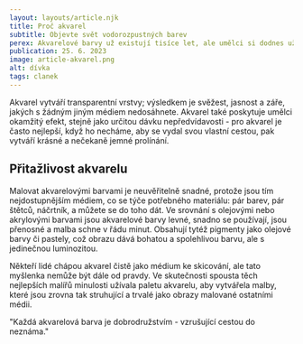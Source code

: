```yaml
---
layout: layouts/article.njk
title: Proč akvarel
subtitle: Objevte svět vodorozpustných barev
perex: Akvarelové barvy už existují tisíce let, ale umělci si dodnes užívají experimentování s technikami a odhalují nové způsoby práce s tímto médiem. Postupně objevíte, jak něco tak jednoduchého, jako směs pigmentu a vody, dokáže dát tolik radosti a potěšení ve chvíli, kdy v ruce držíte štětec.
publication: 25. 6. 2023
image: article-akvarel.png
alt: dívka
tags: clanek
---
```


Akvarel vytváří transparentní vrstvy; výsledkem je svěžest, jasnost a záře, jakých s žádným jiným médiem nedosáhnete. Akvarel také poskytuje umělci okamžitý efekt, stejně jako určitou dávku nepředvídavosti - pro akvarel je často nejlepší, když ho necháme, aby se vydal svou vlastní cestou, pak vytváří krásné a nečekaně jemné prolínání.

## Přitažlivost akvarelu

Malovat akvarelovými barvami je neuvěřitelně snadné, protože jsou tím nejdostupnějším médiem, co se týče potřebného materiálu: pár barev, pár štětců, náčrtník, a můžete se do toho dát. Ve srovnání s olejovými nebo akrylovými barvami jsou akvarelové barvy levné, snadno se používají, jsou přenosné a malba schne v řádu minut. Obsahují tytéž pigmenty jako olejové barvy či pastely, což obrazu dává bohatou a spolehlivou barvu, ale s jedinečnou luminozitou.

Někteří lidé chápou akvarel čistě jako médium ke skicování, ale tato myšlenka nemůže být dále od pravdy. Ve skutečnosti spousta těch nejlepších malířů minulosti užívala paletu akvarelu, aby vytvářela malby, které jsou zrovna tak struhující a trvalé jako obrazy malované ostatními médii.

"Každá akvarelová barva je dobrodružstvím - vzrušující cestou do neznáma."